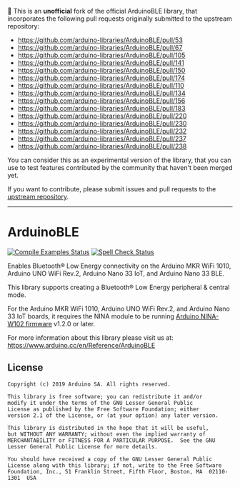 👋 This is an **unofficial** fork of the official ArduinoBLE library, that incorporates the following pull requests originally submitted to the upstream repository:

* https://github.com/arduino-libraries/ArduinoBLE/pull/53
* https://github.com/arduino-libraries/ArduinoBLE/pull/67
* https://github.com/arduino-libraries/ArduinoBLE/pull/105
* https://github.com/arduino-libraries/ArduinoBLE/pull/141
* https://github.com/arduino-libraries/ArduinoBLE/pull/150
* https://github.com/arduino-libraries/ArduinoBLE/pull/174
* https://github.com/arduino-libraries/ArduinoBLE/pull/110
* https://github.com/arduino-libraries/ArduinoBLE/pull/134
* https://github.com/arduino-libraries/ArduinoBLE/pull/156
* https://github.com/arduino-libraries/ArduinoBLE/pull/183
* https://github.com/arduino-libraries/ArduinoBLE/pull/220
* https://github.com/arduino-libraries/ArduinoBLE/pull/230
* https://github.com/arduino-libraries/ArduinoBLE/pull/232
* https://github.com/arduino-libraries/ArduinoBLE/pull/237
* https://github.com/arduino-libraries/ArduinoBLE/pull/238
<!-- pull requests -->

You can consider this as an experimental version of the library, that you can use to test features contributed by the community that haven't been merged yet.

If you want to contribute, please submit issues and pull requests to the [upstream repository](https://github.com/arduino-libraries/ArduinoBLE).

---

# ArduinoBLE

[![Compile Examples Status](https://github.com/rduino-libraries/rduinoBLE/workflows/Compile%20Examples/badge.svg)](https://github.com/arduino-libraries/ArduinoBLE/actions?workflow=Compile+Examples) [![Spell Check Status](https://github.com/arduino-libraries/ArduinoBLE/workflows/Spell%20Check/badge.svg)](https://github.com/arduino-libraries/ArduinoBLE/actions?workflow=Spell+Check)

Enables Bluetooth® Low Energy connectivity on the Arduino MKR WiFi 1010, Arduino UNO WiFi Rev.2, Arduino Nano 33 IoT, and Arduino Nano 33 BLE.

This library supports creating a Bluetooth® Low Energy peripheral & central mode.

For the Arduino MKR WiFi 1010, Arduino UNO WiFi Rev.2, and Arduino Nano 33 IoT boards, it requires the NINA module to be running [Arduino NINA-W102 firmware](https://github.com/arduino/nina-fw) v1.2.0 or later.


For more information about this library please visit us at:
https://www.arduino.cc/en/Reference/ArduinoBLE

## License

```
Copyright (c) 2019 Arduino SA. All rights reserved.

This library is free software; you can redistribute it and/or
modify it under the terms of the GNU Lesser General Public
License as published by the Free Software Foundation; either
version 2.1 of the License, or (at your option) any later version.

This library is distributed in the hope that it will be useful,
but WITHOUT ANY WARRANTY; without even the implied warranty of
MERCHANTABILITY or FITNESS FOR A PARTICULAR PURPOSE.  See the GNU
Lesser General Public License for more details.

You should have received a copy of the GNU Lesser General Public
License along with this library; if not, write to the Free Software
Foundation, Inc., 51 Franklin Street, Fifth Floor, Boston, MA  02110-1301  USA
```
